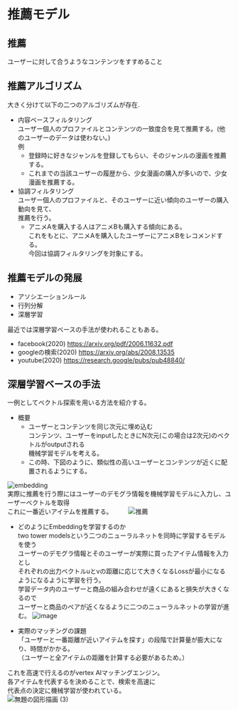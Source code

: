 # 推薦モデル  
## 推薦  
ユーザーに対して合うようなコンテンツをすすめること

## 推薦アルゴリズム  
大きく分けて以下の二つのアルゴリズムが存在.   
- 内容ベースフィルタリング  
  ユーザー個人のプロファイルとコンテンツの一致度合を見て推薦する。(他のユーザーのデータは使わない。)  
  例
  - 登録時に好きなジャンルを登録してもらい、そのジャンルの漫画を推薦する。
  - これまでの当該ユーザーの履歴から、少女漫画の購入が多いので、少女漫画を推薦する。  
- 協調フィルタリング  
  ユーザー個人のプロファイルと、そのユーザーに近い傾向のユーザーの購入動向を見て、  
  推薦を行う。  
    - アニメAを購入する人はアニメBも購入する傾向にある。  
    これをもとに、アニメAを購入したユーザーにアニメBをレコメンドする。   
今回は協調フィルタリングを対象にする。  

## 推薦モデルの発展  
  - アソシエーションルール  
  - 行列分解
  - 深層学習  
  
最近では深層学習ベースの手法が使われることもある。  
- facebook(2020) https://arxiv.org/pdf/2006.11632.pdf
- googleの検索(2020) https://arxiv.org/abs/2008.13535
- youtube(2020) https://research.google/pubs/pub48840/  

## 深層学習ベースの手法  
一例としてベクトル探索を用いる方法を紹介する。  
- 概要  
  - ユーザーとコンテンツを同じ次元に埋め込む   
  コンテンツ、ユーザーをinputしたときにN次元(この場合は2次元)のベクトルがoutputされる  
  機械学習モデルを考える。  
  - この時、下図のように、類似性の高いユーザーとコンテンツが近くに配置されるようにする。  

![embedding](https://user-images.githubusercontent.com/54636129/197065402-566a49d6-957c-48b9-a2c3-53390709b273.png)   
実際に推薦を行う際にはユーザーのデモグラ情報を機械学習モデルに入力し、ユーザーベクトルを取得  
これに一番近いアイテムを推薦する。  　　
![推薦](https://user-images.githubusercontent.com/54636129/197066025-2b9ecba4-f45b-4746-b71d-f692a9805dc4.png)  

- どのようにEmbeddingを学習するのか  
two tower modelsという二つのニューラルネットを同時に学習するモデルを使う  
ユーザーのデモグラ情報とそのユーザーが実際に買ったアイテム情報を入力とし  
それぞれの出力ベクトルuとvの距離に応じて大きくなるLossが最小になるようになるように学習を行う。  
学習データ内のユーザーと商品の組み合わせが遠くにあると損失が大きくなるので  
ユーザーと商品のペアが近くなるように二つのニューラルネットの学習が進む。
![image](https://user-images.githubusercontent.com/54636129/192722504-4be52269-2eb3-4fd8-b4da-2a57362bd22f.png)  
  
- 実際のマッチングの課題  
「ユーザーと一番距離が近いアイテムを探す」の段階で計算量が膨大になり、時間がかかる。  
（ユーザーと全アイテムの距離を計算する必要があるため。）  
  
これを高速で行えるのがvertex AIマッチングエンジン。  
各アイテムを代表するを決めることで、検索を高速に  
代表点の決定に機械学習が使われている。   
![無題の図形描画 (3)](https://user-images.githubusercontent.com/54636129/197068028-970133f5-9769-4e8c-9bf6-daedbf9f912b.png)
